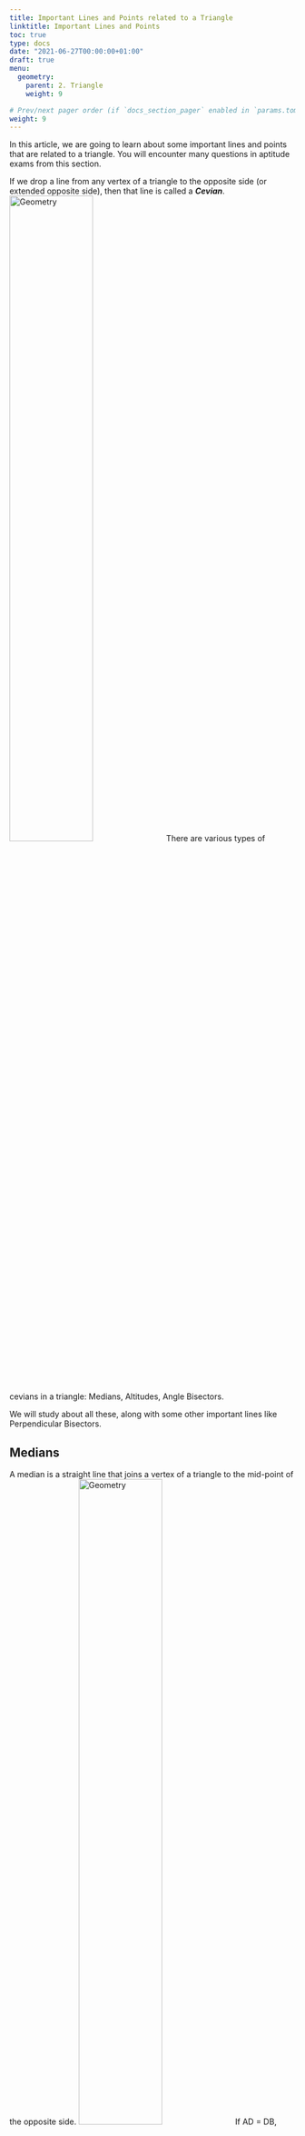 ```yaml
---
title: Important Lines and Points related to a Triangle 
linktitle: Important Lines and Points
toc: true
type: docs
date: "2021-06-27T00:00:00+01:00"
draft: true
menu:
  geometry:
    parent: 2. Triangle
    weight: 9

# Prev/next pager order (if `docs_section_pager` enabled in `params.toml`)
weight: 9
---
```


In this article, we are going to learn about some important lines and points that are related to a triangle. You will encounter many questions in aptitude exams from this section.

If we drop a line from any vertex of a triangle to the opposite side (or extended opposite side), then that line is called a ***Cevian***. 
<img src="../../../media/geometry/triangle-lines-points-1.png" alt="Geometry" style="width:54%;height:54%;">
There are various types of cevians in a triangle: Medians, Altitudes, Angle Bisectors. 

We will study about all these, along with some other important lines like Perpendicular Bisectors. 

## Medians

A median is a straight line that joins a vertex of a triangle to the mid-point of the opposite side. 
<img src="../../../media/geometry/triangle-lines-points-2.png" alt="Geometry" style="width:54%;height:54%;">
If AD = DB, then CD must be a median.

### Properties of Medians

#### Property 1: Position of Medians

As a triangle has three vertices, it obviously will have three medians. And all of the three medians will always lie inside the triangle. This is true for any triangle. 

#### Property 2: Length of Medians

* In equilateral triangle, all the three medians have the same length.

* In scalene triangle, all the three medians are unequal.

* In Isosceles triangle, two medians are equal, while the third one is of a different length. Medians drawn from vertex of two equal angles are equal. While, the median drawn from vertex of the unequal angle is of a different length, is perpendicular to the side and bisects the vertex angle.
<img src="../../../media/geometry/triangle-lines-points-3.png" alt="Geometry" style="width:54%;height:54%;">

* In right-angled triangle, the median drawn from vertex of right angle to hypotenuse is equal to half of the hypotenuse. 
<img src="../../../media/geometry/triangle-lines-points-4.png" alt="Geometry" style="width:54%;height:54%;">
AD = $\frac{1}{2}$ BC

{{% alert note %}}
The other way round is also true. That is, if a median is equal to half of its corresponding side, then it means that the triangle must be a right-angled triangle.
{{% /alert %}}

{{% alert note %}}
* Perimeter of a triangle > Sum of the three medians of a triangle

* Sum of any two sides of a triangle > Twice the median drawn to the third side.
<img src="../../../media/geometry/triangle-lines-points-9.png" alt="Geometry" style="width:54%;height:54%;">
CA + CB > 2 CD
{{% /alert %}}

Now, let's see some more properties related to medians.

#### Property 3

Medians divide the triangle into six small triangles. Each of these small triangles have equal area.
<img src="../../../media/geometry/triangle-lines-points-8.png" alt="Geometry" style="width:54%;height:54%;">

#### Property 4

A line segment joining any vertex and midpoint of a median, if extended, divides the third side into a ratio of 1 : 2.
<img src="../../../media/geometry/triangle-lines-points-10.png" alt="Geometry" style="width:54%;height:54%;">
If CD is median, and P is midpoint of CD then: 
* CQ : QB = 1 : 2 OR
* CQ = $\frac{1}{3}$ CB


### Centroid

Centroid of a triangle is a point where all of its three medians intersect. 
<img src="../../../media/geometry/triangle-lines-points-5.png" alt="Geometry" style="width:54%;height:54%;">

{{% alert note %}}
The three medians of any triangle are always concurrent. That is, they always have a common point of intersection.
{{% /alert %}}

### Properties related to Centroid

#### Property 1

Centroid divides the median in a ratio of 2 : 1.
<img src="../../../media/geometry/triangle-lines-points-6.png" alt="Geometry" style="width:54%;height:54%;">

#### Property 2

If we form a triangle by joining the centroid, and the midpoints of any two sides, then its area will be $\frac{1}{12}$th of the area of the original triangle.
<img src="../../../media/geometry/triangle-lines-points-7.png" alt="Geometry" style="width:54%;height:54%;">
Area of ∆DPQ = $\frac{1}{12}$ × Area of ∆ABC

<br><hr><br>

## Altitudes

An altitude of a triangle, is a perpendicular line segment drawn from any vertex to the opposite side. So, it's basically the ***height*** of a triangle. 
<img src="../../../media/geometry/triangle-lines-points-11.png" alt="Geometry" style="width:54%;height:54%;">
In the above figure, CD is the altitude with respect to the side AB.

{{% alert note %}}
Obviously, an altitude is going to be the shortest distance from a vertex to its opposite side.
{{% /alert %}}

### Properties of Altitudes

#### Property 1: Position of Altitudes

* In any acute angled triangle, all the three altitudes lie inside the triangle.

* In a right angled triangle, the two sides containing right angle are also the altitudes. While, the altitude from vertex of right angle to hypotenuse will lie inside the triangle.
<img src="../../../media/geometry/triangle-lines-points-14.png" alt="Geometry" style="width:54%;height:54%;">
In the above figure, CA, BA & AD are altitudes on the sides AB, AC & BC respectively.

* In obtuse angled triangle, two altitudes from acute angles will lie outside of the triangle. While the altitude from the obtuse angle will lie inside of the triangle.
<img src="../../../media/geometry/triangle-lines-points-15.png" alt="Geometry" style="width:54%;height:54%;">
In the above figure, AP, BQ and CR are altitudes on the sides BC, AC & AB respectively.

#### Property 2: Length of Altitudes

* The longest side has the least corresponding altitude. Similarly, the shortest side has the longest corresponding altitude.

* In equilateral triangle, altitude and median are the same. And so, just as was the case with medians, all the three altitudes are equal in length.
<img src="../../../media/geometry/triangle-lines-points-12.png" alt="Geometry" style="width:54%;height:54%;">

* In scalene triangle, all the three altitudes are unequal.

* In Isosceles triangle, two altitudes are equal, while the third one is of a different length. Altitudes/Perpendiculars drawn from vertex of two equal angles (to opposite equal sides) are equal. While, the altitude/perpendicular drawn from vertex of the unequal angle (to opposite unequal side) is of a different length, is median to the side and bisects the vertex angle (i.e. it is altitude, median and angular bisector).
<img src="../../../media/geometry/triangle-lines-points-13.png" alt="Geometry" style="width:54%;height:54%;">
If CA = CB then AP = BQ <br>
CR is not only the altitude, but also the median and angular bisector of ∠ACB.


### Orthocentre

Orthocentre of a triangle is a point where all of its three altitudes intersect. 
<img src="../../../media/geometry/triangle-lines-points-16.png" alt="Geometry" style="width:54%;height:54%;">

{{% alert note %}}
The three altitudes of any triangle are always concurrent. That is, they always have a common point of intersection.
{{% /alert %}}

### Properties related to Orthocentre

#### Property 1: Position of Orthocentre

* In any acute angled triangle, orthocentre will lie inside the triangle.
<img src="../../../media/geometry/triangle-lines-points-18.png" alt="Geometry" style="width:54%;height:54%;">

* In any right angled triangle, orthocentre is the vertex of the right angle.
 <img src="../../../media/geometry/triangle-lines-points-19.png" alt="Geometry" style="width:54%;height:54%;">

*	In any obtuse angled triangle, orthocentre will lie outside the triangle.
<img src="../../../media/geometry/triangle-lines-points-20.png" alt="Geometry" style="width:54%;height:54%;">

#### Property 2

* In any equilateral triangle, the centroid and orthocentre are the same point.

*	In isosceles triangle vertex, centroid and orthocentre are collinear points.

*	In scalene triangle vertex, centroid and orthocentre are three non-collinear points.

{{% alert note %}}
Sum of three altitudes of a triangle < Sum of three sides of the triangle
{{% /alert %}}

#### Property 3

We already know that, in any isosceles triangle centroid and orthocentre are different, but collinear points.

Moreover, in any isosceles triangle, both of these points lie on the altitude and median drawn from the vertex of the unequal angle to the opposite unequal side. 
<img src="../../../media/geometry/triangle-lines-points-21.png" alt="Geometry" style="width:54%;height:54%;">

The other way round is also true. If in a triangle, we find that the line joining the centroid and orthocentre is the altitude of any side and also bisects it (as a median does), then that triangle must be an isosceles triangle.

#### Property 4

Angle made by any side of a triangle on ortho-centre is supplementary of its opposite angle.
<img src="../../../media/geometry/triangle-lines-points-17.png" alt="Geometry" style="width:54%;height:54%;">

<br><hr><br>

## Angle Bisectors

An angle bisector of a triangle, is a line segment joining a vertex to the opposite side, such that it bisects the vertex angle.  
<img src="../../../media/geometry/triangle-lines-points-22.png" alt="Geometry" style="width:54%;height:54%;">
In the above figure, CD is the angle bisector of the angle ∠ACB.

### Properties of Angle Bisectors

#### Property 1: Position of Angle Bisectors

As a triangle has three vertices, it obviously will have three angle bisectors. And all of the three angle bisectors will always lie inside the triangle (just like medians). This is true for any triangle. 

#### Property 2: Length of Angle Bisectors

*	In any equilateral triangle, all the three angle bisectors have the same length.

{{% alert note %}}
In any equilateral triangle, median, altitude and angle bisector are the same line segment.
{{% /alert %}}

*	In any scalene triangle, all the three angle bisectors are unequal in length.

* In any isosceles triangle, two angle bisectors are equal, while the third one is of a different length. Angle bisectors drawn from vertex of two equal angles are equal. While, the angle bisector drawn from vertex of the unequal angle is of a different length, is altitude, as well as median to the opposite side.
<img src="../../../media/geometry/triangle-lines-points-23.png" alt="Geometry" style="width:54%;height:54%;">
In the above figure, ∆ABC is an isosceles triangle, as ∠A = ∠B. AP, BQ & CR are angle bisectors, and AP = BQ.

#### Property 3

Angular bisector of a triangle divides the opposite side in the ratio of the other two sides.
<img src="../../../media/geometry/triangle-lines-points-31.png" alt="Geometry" style="width:54%;height:54%;">
If in the above figure CD is an angular bisector, then $\frac{AD}{BD}$ = $\frac{AC}{BC}$

{{% alert note %}}
In other words, we can say that if a line passing through a vertex of a triangle divides the opposite side in the ratio of the other two sides, then the line must be the angular bisecor of the angle at the vertex.
{{% /alert %}}

{{% alert note %}}
Similarly, the external angular bisector of an angle of a triangle divides the opposite side externally in the ratio of the sides containing the angle.
<img src="../../../media/geometry/triangle-lines-points-32.png" alt="Geometry" style="width:54%;height:54%;">
If in the above figure CD is an external angular bisector, then $\frac{AD}{BD}$ = $\frac{AC}{BC}$
{{% /alert %}}

#### Property 4: Angle made by two Angular Bisectors

##### Angular Bisectors of interior angles

The angle made by angular bisectors of any two angles = 90° + $\frac{1}{2}$ × Third angle.
<img src="../../../media/geometry/triangle-lines-points-24.png" alt="Geometry" style="width:54%;height:54%;">
∠ADC = 90° + $\frac{1}{2}$ ∠ACB

{{% alert note %}}
In other words, we can say that the angle made by any side of a triangle on incentre is equal to 90° + $\frac{1}{2}$ × Opposite angle

We will study about incentre soon. 
{{% /alert %}}

##### Angular Bisectors of exterior angles

The angle made by angular bisectors of any two exterior angles = 90° - $\frac{1}{2}$ × Third angle.
<img src="../../../media/geometry/triangle-lines-points-25.png" alt="Geometry" style="width:54%;height:54%;">
∠ADC = 90° - $\frac{1}{2}$ ∠ACB

##### Angular Bisectors of interior angle and exterior angle

The angle made by angular bisectors of one interior and one exterior angle = $\frac{1}{2}$ × Third angle..
<img src="../../../media/geometry/triangle-lines-points-26.png" alt="Geometry" style="width:54%;height:54%;">
∠ADC = $\frac{1}{2}$ ∠ACB

#### Property 5

Angle made by altitude and angle bisector on a vertex = Half of the difference between other two opposite angles
<img src="../../../media/geometry/triangle-lines-points-33.png" alt="Geometry" style="width:54%;height:54%;">
In the above figure, CD is the altitude (CD ⊥ AB) and CE is the angular bisector of ∠C. <br>
So, ∠DCE = $\frac{1}{2}$ (∠A – ∠B)


### Incentre

Incentre of a triangle is a point where all of its three internal bisectors intersect. 
<img src="../../../media/geometry/triangle-lines-points-27.png" alt="Geometry" style="width:54%;height:54%;">

{{% alert note %}}
The three internal bisectors of any triangle are always concurrent. That is, they always have a common point of intersection.
{{% /alert %}}

### Properties related to Incentre

#### Property 1: Position of Incentre

In any triangle, incentre will always lie inside the triangle.

#### Property 2

Incentre of a triangle is equidistant from all the three sides of that triangle.
<img src="../../../media/geometry/triangle-lines-points-28.png" alt="Geometry" style="width:54%;height:54%;">
In the above figure, IP = IQ = IR

#### Property 3

*	In any equilateral triangle, centroid, orthocentre, and incentre are the same point.

* In any isosceles triangle, centroid, orthocentre and incentre are three different collinear points.

*	In any scalene triangle, centroid, orthocentre and incentre are three different non-collinear points.

#### Property 4

We already know that, in any isosceles triangle centroid, orthocentre and incentre are different, but collinear points.

Moreover, in any isosceles triangle, all of these three points lie on the angle-bisector, altitude, and median drawn from the vertex of the unequal angle to the opposite unequal side. 


### Incircle

Incircle is a circle inside a triangle, such that:
* it touches all the three sides of that triangle and 
* its centre is the incentre of that triangle

<img src="../../../media/geometry/triangle-lines-points-29.png" alt="Geometry" style="width:54%;height:54%;">

### Inradius formulae

#### Inradius Formula 1
Inradius of any triangle = $\frac{Area \hspace{1ex} of \hspace{1ex} Triangle}{Semi \hspace{1ex} Perimeter \hspace{1ex} of \hspace{1ex} Triangle}$

#### Inradius Formula 2

<img src="../../../media/geometry/triangle-lines-points-30.png" alt="Geometry" style="width:54%;height:54%;">
Inradius of right-angled triangle = $\frac{Base + Height - Hypotenuse}{2}$

<br><hr><br>

## Perpendicular Bisectors



 
 


